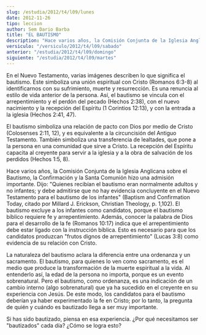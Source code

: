 ```yaml
---
slug: /estudia/2012/t4/l09/lunes
date: 2012-11-26
tipo: leccion
author: Sem Dario Barba
title: "EL BAUTISMO"
description: "Hace varios años, la Comisión Conjunta de la Iglesia Anglicana sobre el  Bautismo, la Confirmación y la Santa Comunión hizo una admisión importante.  Dijo: “Quienes recibían el bautismo eran normalmente adultos y no infantes; y  debe admitirse que no hay evidencia concluyente ..."
versiculo: "/versiculo/2012/t4/l09/sabado"
anterior: "/estudia/2012/t4/l09/domingo"
siguiente: "/estudia/2012/t4/l09/martes"
---
```


En el Nuevo Testamento, varias imágenes describen lo que significa el bautismo. Este simboliza una unión espiritual con Cristo (Romanos 6:3-8) al identificarnos con su sufrimiento, muerte y resurrección. Es una renuncia al estilo de vida anterior de la persona. Así, el bautismo se vincula con el arrepentimiento y el perdón del pecado (Hechos 2:38), con el nuevo nacimiento y la recepción del Espíritu (1 Corintios 12:13), y con la entrada a la iglesia (Hechos 2:41, 47).

El bautismo simboliza una relación de pacto con Dios por medio de Cristo (Colosenses 2:11, 12), y es equivalente a la circuncisión del Antiguo Testamento. También simboliza una transferencia de lealtades, que pone a la persona en una comunidad que sirve a Cristo. La recepción del Espíritu capacita al creyente para servir a la iglesia y a la obra de salvación de los perdidos (Hechos 1:5, 8).

Hace varios años, la Comisión Conjunta de la Iglesia Anglicana sobre el Bautismo, la Confirmación y la Santa Comunión hizo una admisión importante. Dijo: "Quienes recibían el bautismo eran normalmente adultos y no infantes; y debe admitirse que no hay evidencia concluyente en el Nuevo Testamento para el bautismo de los infantes" (Baptism and Confirmation Today, citado por Millard J. Erickson, Christian Theology, p. 1,102). El bautismo excluye a los infantes como candidatos, porque el bautismo bíblico requiere fe y arrepentimiento. Además, conocer la palabra de Dios para el desarrollo de la fe (Romanos 10:17) indica que el arrepentimiento debe estar ligado con la instrucción bíblica. Esto es necesario para que los candidatos produzcan "frutos dignos de arrepentimiento" (Lucas 3:8) como evidencia de su relación con Cristo.

La naturaleza del bautismo aclara la diferencia entre una ordenanza y un sacramento. El bautismo, para quienes lo ven como sacramento, es el medio que produce la transformación de la muerte espiritual a la vida. Al entenderlo así, la edad de la persona no importa, porque es un evento sobrenatural. Pero el bautismo, como ordenanza, es una indicación de un cambio interno (algo sobrenatural) que ya ha sucedido en el creyente en su experiencia con Jesús. De este modo, los candidatos para el bautismo deberían ya haber experimentado la fe en Cristo; por lo tanto, la pregunta de quién y cuándo es bautizado llega a ser muy importante.

Si has sido bautizado, piensa en esa experiencia. ¿Por qué necesitamos ser "bautizados" cada día? ¿Cómo se logra esto?
